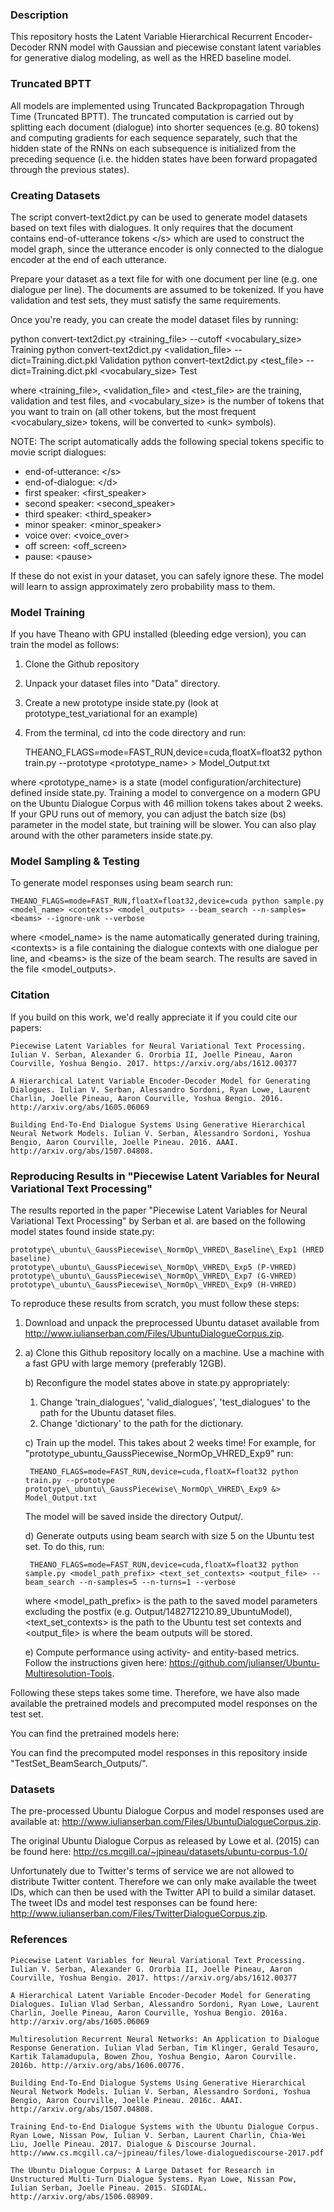 ### Description
This repository hosts the Latent Variable Hierarchical Recurrent Encoder-Decoder RNN model with Gaussian and piecewise constant latent variables for generative dialog modeling, as well as the HRED baseline model.


### Truncated BPTT
All models are implemented using Truncated Backpropagation Through Time (Truncated BPTT).
The truncated computation is carried out by splitting each document (dialogue) into shorter sequences (e.g. 80 tokens) and computing gradients for each sequence separately, such that the hidden state of the RNNs on each subsequence is initialized from the preceding sequence (i.e. the hidden states have been forward propagated through the previous states).


### Creating Datasets
The script convert-text2dict.py can be used to generate model datasets based on text files with dialogues.
It only requires that the document contains end-of-utterance tokens &lt;/s&gt; which are used to construct the model graph, since the utterance encoder is only connected to the dialogue encoder at the end of each utterance.

Prepare your dataset as a text file for with one document per line (e.g. one dialogue per line). The documents are assumed to be tokenized. If you have validation and test sets, they must satisfy the same requirements.

Once you're ready, you can create the model dataset files by running:

python convert-text2dict.py &lt;training_file&gt; --cutoff &lt;vocabulary_size&gt; Training
python convert-text2dict.py &lt;validation_file&gt; --dict=Training.dict.pkl Validation
python convert-text2dict.py &lt;test_file&gt; --dict=Training.dict.pkl &lt;vocabulary_size&gt; Test

where &lt;training_file&gt;, &lt;validation_file&gt; and &lt;test_file&gt; are the training, validation and test files, and &lt;vocabulary_size&gt; is the number of tokens that you want to train on (all other tokens, but the most frequent &lt;vocabulary_size&gt; tokens, will be converted to &lt;unk&gt; symbols).

NOTE: The script automatically adds the following special tokens specific to movie script dialogues:
- end-of-utterance: &lt;/s&gt;
- end-of-dialogue: &lt;/d&gt;
- first speaker: &lt;first_speaker&gt;
- second speaker: &lt;second_speaker&gt;
- third speaker: &lt;third_speaker&gt;
- minor speaker: &lt;minor_speaker&gt;
- voice over: &lt;voice_over&gt;
- off screen: &lt;off_screen&gt;
- pause: &lt;pause&gt;

If these do not exist in your dataset, you can safely ignore these. The model will learn to assign approximately zero probability mass to them.


### Model Training
If you have Theano with GPU installed (bleeding edge version), you can train the model as follows:
1) Clone the Github repository
2) Unpack your dataset files into "Data" directory.
3) Create a new prototype inside state.py (look at prototype_test_variational for an example)
4) From the terminal, cd into the code directory and run:

    THEANO_FLAGS=mode=FAST_RUN,device=cuda,floatX=float32 python train.py --prototype <prototype_name> > Model_Output.txt

where &lt;prototype_name&gt; is a state (model configuration/architecture) defined inside state.py.
Training a model to convergence on a modern GPU on the Ubuntu Dialogue Corpus with 46 million tokens takes about 2 weeks. If your GPU runs out of memory, you can adjust the batch size (bs) parameter in the model state, but training will be slower. You can also play around with the other parameters inside state.py.


### Model Sampling & Testing
To generate model responses using beam search run:

    THEANO_FLAGS=mode=FAST_RUN,floatX=float32,device=cuda python sample.py <model_name> <contexts> <model_outputs> --beam_search --n-samples=<beams> --ignore-unk --verbose

where &lt;model_name&gt; is the name automatically generated during training, &lt;contexts&gt; is a file containing the dialogue contexts with one dialogue per line, and &lt;beams&gt; is the size of the beam search. The results are saved in the file &lt;model_outputs&gt;.


### Citation
If you build on this work, we'd really appreciate it if you could cite our papers:

    Piecewise Latent Variables for Neural Variational Text Processing. Iulian V. Serban, Alexander G. Ororbia II, Joelle Pineau, Aaron Courville, Yoshua Bengio. 2017. https://arxiv.org/abs/1612.00377
    
    A Hierarchical Latent Variable Encoder-Decoder Model for Generating Dialogues. Iulian V. Serban, Alessandro Sordoni, Ryan Lowe, Laurent Charlin, Joelle Pineau, Aaron Courville, Yoshua Bengio. 2016. http://arxiv.org/abs/1605.06069

    Building End-To-End Dialogue Systems Using Generative Hierarchical Neural Network Models. Iulian V. Serban, Alessandro Sordoni, Yoshua Bengio, Aaron Courville, Joelle Pineau. 2016. AAAI. http://arxiv.org/abs/1507.04808.

    
### Reproducing Results in "Piecewise Latent Variables for Neural Variational Text Processing" 
The results reported in the paper "Piecewise Latent Variables for Neural Variational Text Processing" by Serban et al. are based on the following model states found inside state.py:

    prototype\_ubuntu\_GaussPiecewise\_NormOp\_VHRED\_Baseline\_Exp1 (HRED baseline)
    prototype\_ubuntu\_GaussPiecewise\_NormOp\_VHRED\_Exp5 (P-VHRED)
    prototype\_ubuntu\_GaussPiecewise\_NormOp\_VHRED\_Exp7 (G-VHRED)
    prototype\_ubuntu\_GaussPiecewise\_NormOp\_VHRED\_Exp9 (H-VHRED)

To reproduce these results from scratch, you must follow these steps:

1) Download and unpack the preprocessed Ubuntu dataset available from http://www.iulianserban.com/Files/UbuntuDialogueCorpus.zip.

2) a) Clone this Github repository locally on a machine. Use a machine with a fast GPU with large memory (preferably 12GB).

   b) Reconfigure the model states above in state.py appropriately:
      1) Change 'train\_dialogues', 'valid\_dialogues', 'test\_dialogues' to the path for the Ubuntu dataset files.
      2) Change 'dictionary' to the path for the dictionary.

   c) Train up the model. This takes about 2 weeks time!
      For example, for "prototype\_ubuntu\_GaussPiecewise\_NormOp\_VHRED\_Exp9" run:

        THEANO_FLAGS=mode=FAST_RUN,device=cuda,floatX=float32 python train.py --prototype prototype\_ubuntu\_GaussPiecewise\_NormOp\_VHRED\_Exp9 &> Model_Output.txt
      The model will be saved inside the directory Output/.

   d) Generate outputs using beam search with size 5 on the Ubuntu test set.
      To do this, run:

        THEANO_FLAGS=mode=FAST_RUN,device=cuda,floatX=float32 python sample.py <model_path_prefix> <text_set_contexts> <output_file> --beam_search --n-samples=5 --n-turns=1 --verbose

      where &lt;model_path_prefix&gt; is the path to the saved model parameters excluding the postfix (e.g. Output/1482712210.89_UbuntuModel),
      &lt;text_set_contexts&gt; is the path to the Ubuntu test set contexts and  &lt;output_file&gt; is where the beam outputs will be stored.

   e) Compute performance using activity- and entity-based metrics.
      Follow the instructions given here: https://github.com/julianser/Ubuntu-Multiresolution-Tools.

Following these steps takes some time. Therefore, we have also made available the pretrained models and precomputed model responses on the test set.

You can find the pretrained models here:

You can find the precomputed model responses in this repository inside "TestSet_BeamSearch_Outputs/".


### Datasets
The pre-processed Ubuntu Dialogue Corpus and model responses used are available at: http://www.iulianserban.com/Files/UbuntuDialogueCorpus.zip.

The original Ubuntu Dialogue Corpus as released by Lowe et al. (2015) can be found here: http://cs.mcgill.ca/~jpineau/datasets/ubuntu-corpus-1.0/

Unfortunately due to Twitter's terms of service we are not allowed to distribute Twitter content. Therefore we can only make available the tweet IDs, which can then be used with the Twitter API to build a similar dataset. The tweet IDs and model test responses can be found here: http://www.iulianserban.com/Files/TwitterDialogueCorpus.zip.

### References

    Piecewise Latent Variables for Neural Variational Text Processing. Iulian V. Serban, Alexander G. Ororbia II, Joelle Pineau, Aaron Courville, Yoshua Bengio. 2017. https://arxiv.org/abs/1612.00377

    A Hierarchical Latent Variable Encoder-Decoder Model for Generating Dialogues. Iulian Vlad Serban, Alessandro Sordoni, Ryan Lowe, Laurent Charlin, Joelle Pineau, Aaron Courville, Yoshua Bengio. 2016a. http://arxiv.org/abs/1605.06069

    Multiresolution Recurrent Neural Networks: An Application to Dialogue Response Generation. Iulian Vlad Serban, Tim Klinger, Gerald Tesauro, Kartik Talamadupula, Bowen Zhou, Yoshua Bengio, Aaron Courville. 2016b. http://arxiv.org/abs/1606.00776.

    Building End-To-End Dialogue Systems Using Generative Hierarchical Neural Network Models. Iulian V. Serban, Alessandro Sordoni, Yoshua Bengio, Aaron Courville, Joelle Pineau. 2016c. AAAI. http://arxiv.org/abs/1507.04808.

    Training End-to-End Dialogue Systems with the Ubuntu Dialogue Corpus. Ryan Lowe, Nissan Pow, Iulian V. Serban, Laurent Charlin, Chia-Wei Liu, Joelle Pineau. 2017. Dialogue & Discourse Journal. http://www.cs.mcgill.ca/~jpineau/files/lowe-dialoguediscourse-2017.pdf

    The Ubuntu Dialogue Corpus: A Large Dataset for Research in Unstructured Multi-Turn Dialogue Systems. Ryan Lowe, Nissan Pow, Iulian Serban, Joelle Pineau. 2015. SIGDIAL. http://arxiv.org/abs/1506.08909.
